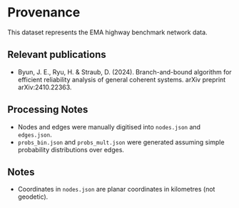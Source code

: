 # Provenance

This dataset represents the EMA highway benchmark network data.

## Relevant publications
- Byun, J. E., Ryu, H. & Straub, D. (2024). Branch-and-bound algorithm for efficient reliability analysis of general coherent systems. arXiv preprint arXiv:2410.22363.

## Processing Notes
- Nodes and edges were manually digitised into `nodes.json` and `edges.json`.
- `probs_bin.json` and `probs_mult.json` were generated assuming simple probability distributions over edges.

## Notes
- Coordinates in `nodes.json` are planar coordinates in kilometres (not geodetic).
